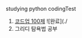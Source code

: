studying python codingTest

1. [코드업 100제](https://codeup.kr/problemsetsol.php?psid=33)
![완료](./
2. 그리디 탐욕법 공부

